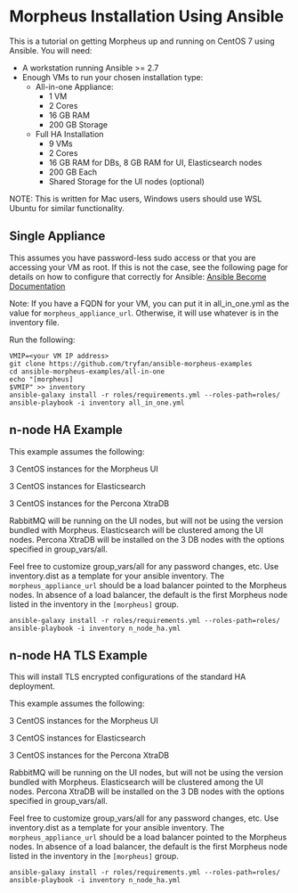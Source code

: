 # Morpheus Installation Using Ansible
This is a tutorial on getting Morpheus up and running on CentOS 7 using Ansible.
You will need: 
- A workstation running Ansible >= 2.7
- Enough VMs to run your chosen installation type:
  - All-in-one Appliance:
    - 1 VM
    - 2 Cores
    - 16 GB RAM
    - 200 GB Storage
  - Full HA Installation
    - 9 VMs
    - 2 Cores
    - 16 GB RAM for DBs, 8 GB RAM for UI, Elasticsearch nodes
    - 200 GB Each
    - Shared Storage for the UI nodes (optional)

NOTE: This is written for Mac users, Windows users should use WSL Ubuntu for similar functionality.

## Single Appliance

This assumes you have password-less sudo access or that you are accessing your VM as root.  If this is not the case, see the following page for details on how to configure that correctly for Ansible: [Ansible Become Documentation](https://docs.ansible.com/ansible/latest/user_guide/become.html)

Note: If you have a FQDN for your VM, you can put it in all_in_one.yml as the value for `morpheus_appliance_url`.  Otherwise, it will use whatever is in the inventory file.

Run the following:
```
VMIP=<your VM IP address>
git clone https://github.com/tryfan/ansible-morpheus-examples
cd ansible-morpheus-examples/all-in-one
echo "[morpheus]
$VMIP" >> inventory
ansible-galaxy install -r roles/requirements.yml --roles-path=roles/
ansible-playbook -i inventory all_in_one.yml
```

## n-node HA Example

This example assumes the following:

3 CentOS instances for the Morpheus UI

3 CentOS instances for Elasticsearch

3 CentOS instances for the Percona XtraDB

RabbitMQ will be running on the UI nodes, but will not be using the version bundled with Morpheus.  Elasticsearch will be clustered among the UI nodes.  Percona XtraDB will be installed on the 3 DB nodes with the options specified in group_vars/all.

Feel free to customize group_vars/all for any password changes, etc.  Use inventory.dist as a template for your ansible inventory.  The `morpheus_appliance_url` should be a load balancer pointed to the Morpheus nodes.  In absence of a load balancer, the default is the first Morpheus node listed in the inventory in the `[morpheus]` group.

```
ansible-galaxy install -r roles/requirements.yml --roles-path=roles/
ansible-playbook -i inventory n_node_ha.yml
``` 

## n-node HA TLS Example

This will install TLS encrypted configurations of the standard HA deployment.  

This example assumes the following:

3 CentOS instances for the Morpheus UI

3 CentOS instances for Elasticsearch

3 CentOS instances for the Percona XtraDB

RabbitMQ will be running on the UI nodes, but will not be using the version bundled with Morpheus.  Elasticsearch will be clustered among the UI nodes.  Percona XtraDB will be installed on the 3 DB nodes with the options specified in group_vars/all.

Feel free to customize group_vars/all for any password changes, etc.  Use inventory.dist as a template for your ansible inventory.  The `morpheus_appliance_url` should be a load balancer pointed to the Morpheus nodes.  In absence of a load balancer, the default is the first Morpheus node listed in the inventory in the `[morpheus]` group.

```
ansible-galaxy install -r roles/requirements.yml --roles-path=roles/
ansible-playbook -i inventory n_node_ha.yml
``` 
